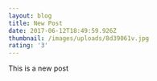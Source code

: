 ```yaml
---
layout: blog
title: New Post
date: 2017-06-12T18:49:59.926Z
thumbnail: /images/uploads/8d39061v.jpg
rating: '3'
---
```

This is a new post
